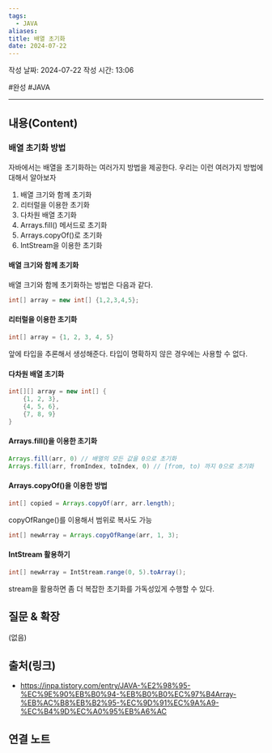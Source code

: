 ```yaml
---
tags:
  - JAVA
aliases: 
title: 배열 초기화
date: 2024-07-22
---
```

작성 날짜: 2024-07-22
작성 시간: 13:06

#완성 #JAVA 

----
## 내용(Content)

### 배열 초기화 방법

자바에서는 배열을 초기화하는 여러가지 방법을 제공한다. 우리는 이런 여러가지 방법에 대해서 알아보자

1. 배열 크기와 함께 초기화
2. 리터럴을 이용한 초기화
3. 다차원 배열 초기화
4. Arrays.fill() 메서드로 초기화
5. Arrays.copyOf()로 초기화
6. IntStream을 이용한 초기화

#### 배열 크기와 함께 초기화

배열 크기와 함께 초기화하는 방법은 다음과 같다.

```java
int[] array = new int[] {1,2,3,4,5};
```

#### 리터럴을 이용한 초기화

```java
int[] array = {1, 2, 3, 4, 5}
```

앞에 타입을 추론해서 생성해준다. 타입이 명확하지 않은 경우에는 사용할 수 없다.

#### 다차원 배열 초기화

```java
int[][] array = new int[] {
	{1, 2, 3},
	{4, 5, 6},
	{7, 8, 9}
}
```


#### Arrays.fill()을 이용한 초기화

```java
Arrays.fill(arr, 0) // 배열의 모든 값을 0으로 초기화
Arrays.fill(arr, fromIndex, toIndex, 0) // [from, to) 까지 0으로 초기화
```

#### Arrays.copyOf()을 이용한 방법

```java
int[] copied = Arrays.copyOf(arr, arr.length);
```

copyOfRange()를 이용해서 범위로 복사도 가능

```java
int[] newArray = Arrays.copyOfRange(arr, 1, 3);
```

#### IntStream 활용하기

```java
int[] newArray = IntStream.range(0, 5).toArray();
```

stream을 활용하면 좀 더 복잡한 초기화를 가독성있게 수행할 수 있다.

## 질문 & 확장

(없음)

## 출처(링크)
- https://inpa.tistory.com/entry/JAVA-%E2%98%95-%EC%9E%90%EB%B0%94-%EB%B0%B0%EC%97%B4Array-%EB%AC%B8%EB%B2%95-%EC%9D%91%EC%9A%A9-%EC%B4%9D%EC%A0%95%EB%A6%AC


## 연결 노트

